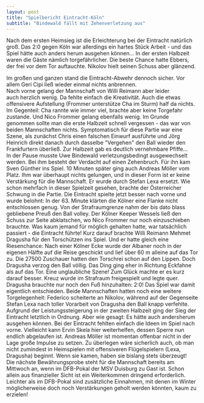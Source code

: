 ```yaml
---
layout: post
title: "Spielbericht Eintracht-Köln"
subtitle: "Bindewald fällt mit Zehenverletzung aus"
---
```


Nach dem ersten Heimsieg ist die Erleichterung bei der Eintracht natürlich groß. Das 2:0 gegen Köln war allerdings ein hartes Stück Arbeit - und das Spiel hätte auch anders herum ausgehen können... In der ersten Halbzeit waren die Gäste nämlich torgefährlicher. Die beste Chance hatte Ebbers, der frei vor dem Tor auftauchte. Nikolov hielt seinen Schuss aber glänzend.

Im großen und ganzen stand die Eintracht-Abwehr dennoch sicher. Vor allem Geri Cipi ließ wieder einmal nichts anbrennen.  
Nach vorne gelang der Mannschaft von Willi Reimann aber leider auch herzlich wenig. Da fehlte einfach die Kreativität. Auch die etwas offensivere Aufstellung (Frommer unterstütze Cha im Sturm) half da nichts. Im Gegenteil: Cha rannte wie immer viel, brachte aber keine Torgefahr zustande. Und Nico Frommer gelang ebenfalls wenig. Im Grunde genommen sollte man die erste Halbzeit schnell vergessen - das war von beiden Mannschaften nichts. Symptomatisch für diese Partie war eine Szene, als zunächst Chris einen falschen Einwurf ausführte und Jörg Heinrich direkt danach durch dasselbe "Vergehen" den Ball wieder den Frankfurtern überließ. Zur Halbzeit gab es deutlich vernehmbare Pfiffe...  
In der Pause musste Uwe Bindewald verletzungsbedingt ausgewechselt werden. Bei ihm besteht der Verdacht auf einen Zehenbruch. Für ihn kam Sven Günther ins Spiel. 10 Minuten später ging auch Andreas Möller vom Platz. Ihm war überhaupt nichts gelungen, und in dieser Form ist er keine Verstärkung für die Mannschaft. Er wurde durch Stefan Lexa ersetzt. Wie schon mehrfach in dieser Spielzeit gesehen, brachte der Österreicher Schwung in die Partie. Die Eintracht spielte jetzt besser nach vorne und wurde belohnt: In der 63. Minute klärten die Kölner eine Flanke nicht entschlossen genug. Von der Strafraumgrenze nahm der bis dato blass gebliebene Preuß den Ball volley. Der Kölner Keeper Wessels ließ den Schuss zur Seite abklatschen, wo Nico Frommer nur noch einzuschieben brauchte. Was kaum jemand für möglich gehalten hatte, war tatsächlich passiert - die Eintracht führte! Kurz darauf brachte Willi Reimann Mehmet Dragusha für den Torschützen ins Spiel. Und er hatte gleich eine Riesenchance: Nach einer Kölner Ecke wurde der Albaner noch in der eigenen Hälfte auf die Reise geschickt und lief über 60 m alleine auf das Tor zu. Die 27500 Zuschauer hatten den Torschrei schon auf den Lippen. Doch Dragusha verzog den Ball völlig. Das Ding ging eher in Richtung Eckfahne als auf das Tor. Eine unglaubliche Szene! Zum Glück machte er es kurz darauf besser. Kreuz wurde im Strafraum freigespielt und legte quer. Dragusha brauchte nur noch den Fuß hinzuhalten: 2:0! Das Spiel war damit eigentlich entschieden. Beide Mannschaften hatten noch eine weitere Torgelegenheit: Federico scheiterte an Nikolov, während auf der Gegenseite Stefan Lexa nach toller Vorarbeit von Dragusha den Ball knapp verfehlte.  
Aufgrund der Leistungssteigerung in der zweiten Halbzeit ging der Sieg der Eintracht letztlich in Ordnung. Aber wie gesagt: Es hätte auch andersherum ausgehen können. Bei der Eintracht fehlten einfach die Ideen im Spiel nach vorne. Vielleicht kann Ervin Skela hier weiterhelfen, dessen Sperre nun endlich abgelaufen ist. Andreas Möller ist momentan offenbar nicht in der Lage große Impulse zu setzen. Zu überlegen wäre sicherlich auch, ob man nicht zumindest in Heimspielen mit offensiveren Flügelspielern (Lexa, Dragusha) beginnt. Wenn sie kamen, haben sie bislang stets überzeugt!  
Die nächste Bewährungsprobe steht für die Mannschaft bereits am Mittwoch an, wenn im DFB-Pokal der MSV Duisburg zu Gast ist. Schon allein aus finanzieller Sicht ist ein Weiterkommen dringend erforderlich. Leichter als im DFB-Pokal sind zusätzliche Einnahmen, mit denen im Winter möglicherweise doch noch Verstärkungen geholt werden könnten, kaum zu erzielen!

